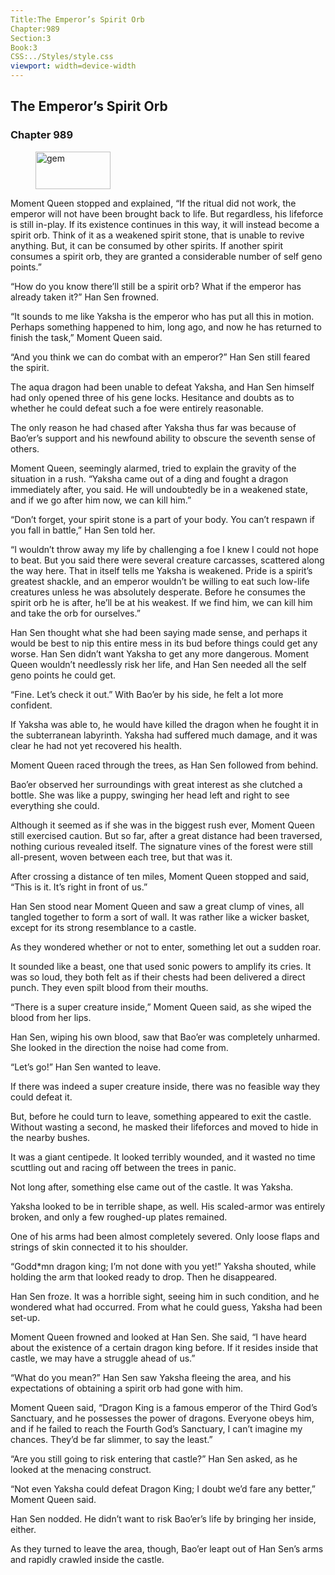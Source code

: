 ```yaml
---
Title:The Emperor’s Spirit Orb 
Chapter:989 
Section:3 
Book:3 
CSS:../Styles/style.css 
viewport: width=device-width
---
```

  
## The Emperor’s Spirit Orb
### Chapter 989
  
<figure>
	<img src="../Images/gem.gif" alt="gem" id="gem" width="120" height="60" />
</figure>
  

  
Moment Queen stopped and explained, “If the ritual did not work, the emperor will not have been brought back to life. But regardless, his lifeforce is still in-play. If its existence continues in this way, it will instead become a spirit orb. Think of it as a weakened spirit stone, that is unable to revive anything. But, it can be consumed by other spirits. If another spirit consumes a spirit orb, they are granted a considerable number of self geno points.”

“How do you know there’ll still be a spirit orb? What if the emperor has already taken it?” Han Sen frowned.

“It sounds to me like Yaksha is the emperor who has put all this in motion. Perhaps something happened to him, long ago, and now he has returned to finish the task,” Moment Queen said.

“And you think we can do combat with an emperor?” Han Sen still feared the spirit.

The aqua dragon had been unable to defeat Yaksha, and Han Sen himself had only opened three of his gene locks. Hesitance and doubts as to whether he could defeat such a foe were entirely reasonable.

The only reason he had chased after Yaksha thus far was because of Bao’er’s support and his newfound ability to obscure the seventh sense of others.

Moment Queen, seemingly alarmed, tried to explain the gravity of the situation in a rush. “Yaksha came out of a ding and fought a dragon immediately after, you said. He will undoubtedly be in a weakened state, and if we go after him now, we can kill him.”

“Don’t forget, your spirit stone is a part of your body. You can’t respawn if you fall in battle,” Han Sen told her.

“I wouldn’t throw away my life by challenging a foe I knew I could not hope to beat. But you said there were several creature carcasses, scattered along the way here. That in itself tells me Yaksha is weakened. Pride is a spirit’s greatest shackle, and an emperor wouldn’t be willing to eat such low-life creatures unless he was absolutely desperate. Before he consumes the spirit orb he is after, he’ll be at his weakest. If we find him, we can kill him and take the orb for ourselves.”

Han Sen thought what she had been saying made sense, and perhaps it would be best to nip this entire mess in its bud before things could get any worse. Han Sen didn’t want Yaksha to get any more dangerous. Moment Queen wouldn’t needlessly risk her life, and Han Sen needed all the self geno points he could get.

“Fine. Let’s check it out.” With Bao’er by his side, he felt a lot more confident.

If Yaksha was able to, he would have killed the dragon when he fought it in the subterranean labyrinth. Yaksha had suffered much damage, and it was clear he had not yet recovered his health.

Moment Queen raced through the trees, as Han Sen followed from behind.

Bao’er observed her surroundings with great interest as she clutched a bottle. She was like a puppy, swinging her head left and right to see everything she could.

Although it seemed as if she was in the biggest rush ever, Moment Queen still exercised caution. But so far, after a great distance had been traversed, nothing curious revealed itself. The signature vines of the forest were still all-present, woven between each tree, but that was it.

After crossing a distance of ten miles, Moment Queen stopped and said, “This is it. It’s right in front of us.”

Han Sen stood near Moment Queen and saw a great clump of vines, all tangled together to form a sort of wall. It was rather like a wicker basket, except for its strong resemblance to a castle.

As they wondered whether or not to enter, something let out a sudden roar.

It sounded like a beast, one that used sonic powers to amplify its cries. It was so loud, they both felt as if their chests had been delivered a direct punch. They even spilt blood from their mouths.

“There is a super creature inside,” Moment Queen said, as she wiped the blood from her lips.

Han Sen, wiping his own blood, saw that Bao’er was completely unharmed. She looked in the direction the noise had come from.

“Let’s go!” Han Sen wanted to leave.

If there was indeed a super creature inside, there was no feasible way they could defeat it.

But, before he could turn to leave, something appeared to exit the castle. Without wasting a second, he masked their lifeforces and moved to hide in the nearby bushes.

It was a giant centipede. It looked terribly wounded, and it wasted no time scuttling out and racing off between the trees in panic.

Not long after, something else came out of the castle. It was Yaksha.

Yaksha looked to be in terrible shape, as well. His scaled-armor was entirely broken, and only a few roughed-up plates remained.

One of his arms had been almost completely severed. Only loose flaps and strings of skin connected it to his shoulder.

“Godd*mn dragon king; I’m not done with you yet!” Yaksha shouted, while holding the arm that looked ready to drop. Then he disappeared.

Han Sen froze. It was a horrible sight, seeing him in such condition, and he wondered what had occurred. From what he could guess, Yaksha had been set-up.

Moment Queen frowned and looked at Han Sen. She said, “I have heard about the existence of a certain dragon king before. If it resides inside that castle, we may have a struggle ahead of us.”

“What do you mean?” Han Sen saw Yaksha fleeing the area, and his expectations of obtaining a spirit orb had gone with him.

Moment Queen said, “Dragon King is a famous emperor of the Third God’s Sanctuary, and he possesses the power of dragons. Everyone obeys him, and if he failed to reach the Fourth God’s Sanctuary, I can’t imagine my chances. They’d be far slimmer, to say the least.”

“Are you still going to risk entering that castle?” Han Sen asked, as he looked at the menacing construct.

“Not even Yaksha could defeat Dragon King; I doubt we’d fare any better,” Moment Queen said.

Han Sen nodded. He didn’t want to risk Bao’er’s life by bringing her inside, either.

As they turned to leave the area, though, Bao’er leapt out of Han Sen’s arms and rapidly crawled inside the castle.